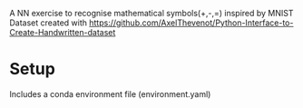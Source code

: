 A NN exercise to recognise mathematical symbols(+,-,=) inspired by MNIST
Dataset created with https://github.com/AxelThevenot/Python-Interface-to-Create-Handwritten-dataset

# Setup

Includes a conda environment file (environment.yaml)

